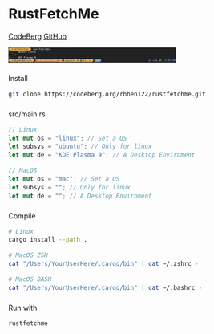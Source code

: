 # RustFetchMe

<a href="https://codeberg.org/rhhen122/rustfetchme">CodeBerg</a>
<a href="https://github.com/rhhen122/rustfetchme">GitHub</a>

<img src="image.png" height="30" align="center">

###
Install

```bash
git clone https://codeberg.org/rhhen122/rustfetchme.git
```

###
src/main.rs

```rust
// Linux
let mut os = "linux"; // Set a OS
let subsys = "ubuntu"; // Only for linux
let mut de = "KDE Plasma 9"; // A Desktop Enviroment
```
```rust
// MacOS
let mut os = "mac"; // Set a OS
let subsys = ""; // Only for linux
let mut de = ""; // A Desktop Enviroment
```

###
Compile

```bash
# Linux
cargo install --path .
```
```zsh
# MacOS ZSH
cat "/Users/YourUserHere/.cargo/bin" | cat ~/.zshrc -
```
```bash
# MacOS BASH
cat "/Users/YourUserHere/.cargo/bin" | cat ~/.bashrc -
```

###
Run with

```bash
rustfetchme
```